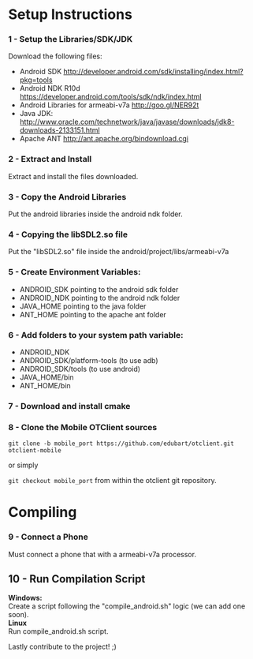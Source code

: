 # Setup Instructions
### 1 - Setup the Libraries/SDK/JDK
Download the following files:
* Android SDK http://developer.android.com/sdk/installing/index.html?pkg=tools
* Android NDK R10d https://developer.android.com/tools/sdk/ndk/index.html
* Android Libraries for armeabi-v7a http://goo.gl/NER92t
* Java JDK: http://www.oracle.com/technetwork/java/javase/downloads/jdk8-downloads-2133151.html
* Apache ANT http://ant.apache.org/bindownload.cgi

### 2 - Extract and Install
Extract and install the files downloaded.

### 3 - Copy the Android Libraries
Put the android libraries inside the android ndk folder.

### 4 - Copying the libSDL2.so file
Put the "libSDL2.so" file inside the android/project/libs/armeabi-v7a

### 5 - Create Environment Variables:
- ANDROID_SDK pointing to the android sdk folder
- ANDROID_NDK pointing to the android ndk folder
- JAVA_HOME pointing to the java folder
- ANT_HOME pointing to the apache ant folder

### 6 - Add folders to your system path variable:
- ANDROID_NDK
- ANDROID_SDK/platform-tools (to use adb)
- ANDROID_SDK/tools (to use android)
- JAVA_HOME/bin
- ANT_HOME/bin

### 7 - Download and install cmake

### 8 - Clone the Mobile OTClient sources
`git clone -b mobile_port https://github.com/edubart/otclient.git otclient-mobile`

or simply

`git checkout mobile_port` from within the otclient git repository.

# Compiling
### 9 - Connect a Phone
Must connect a phone that with a armeabi-v7a processor.

## 10 - Run Compilation Script
**Windows:**<br/>
Create a script following the "compile_android.sh" logic (we can add one soon).<br/>
**Linux**<br/>
Run compile_android.sh script.<br/>

Lastly contribute to the project! ;)